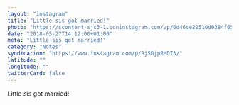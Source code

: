 ```yaml
---
layout: "instagram"
title: "Little sis got married!"
photo: "https://scontent-sjc3-1.cdninstagram.com/vp/6d46ce20510d0384f651c18981440548/5B870EAF/t51.2885-15/e35/33041165_175535129819334_3705379139365109760_n.jpg"
date: "2018-05-27T14:12:00+01:00"
meta: "Little sis got married!"
category: "Notes"
syndication: "https://www.instagram.com/p/BjSDjpRHDI3/"
latitude: ""
longitude: ""
twitterCard: false
---
```

Little sis got married!
